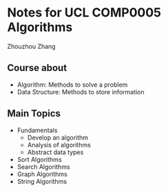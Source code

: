 # Notes for UCL COMP0005 Algorithms

Zhouzhou Zhang

## Course about

-   Algorithm: Methods to solve a problem
-   Data Structure: Methods to store information

## Main Topics

-   Fundamentals
    -   Develop an algorithm
    -   Analysis of algorithms
    -   Abstract data types
-   Sort Algorithms
-   Search Algorithms
-   Graph Algorithms
-   String Algorithms



